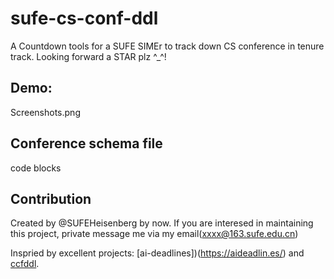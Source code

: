 # sufe-cs-conf-ddl

A Countdown tools for a SUFE SIMEr to track down CS conference in tenure track.
Looking forward a STAR plz ^_^!

## Demo:

Screenshots.png

## Conference schema file

code blocks

## Contribution
Created by  @SUFEHeisenberg by now. If you are interesed in maintaining this project, private message me via my email(xxxx@163.sufe.edu.cn)

Inspried by excellent projects: [ai-deadlines])(https://aideadlin.es/) and [ccfddl](https://ccfddl.github.io/).